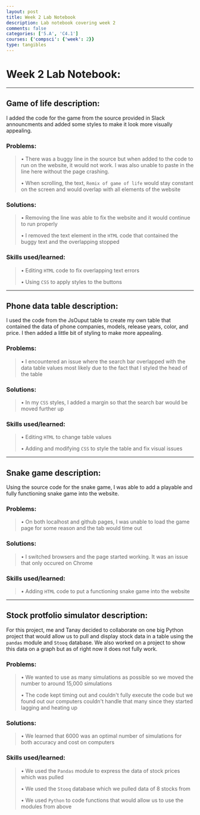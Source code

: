 ```yaml
---
layout: post
title: Week 2 Lab Notebook
description: Lab notebook covering week 2
comments: false
categories: ['5.A', 'C4.1']
courses: {'compsci': {'week': 2}}
type: tangibles
---
```


# Week 2 Lab Notebook:

---

## Game of life description:
I added the code for the game from the source provided in Slack announcments and added some styles to make it look more visually appealing.

### Problems:
> • There was a buggy line in the source but when added to the code to run on the website, it would not work. I was also unable to paste in the line here without the page crashing.
>
> • When scrolling, the text, `Remix of game of life` would stay constant on the screen and would overlap with all elements of the website

### Solutions:
> • Removing the line was able to fix the website and it would continue to run properly
>
> • I removed the text element in the `HTML` code that contained the buggy text and the overlapping stopped

### Skills used/learned:
> • Editing `HTML` code to fix overlapping text errors
>
> • Using `CSS` to apply styles to the buttons

---

## Phone data table description:
I used the code from the JsOuput table to create my own table that contained the data of phone companies, models, release years, color, and price. I then added a little bit of styling to make more appealing.

### Problems:
> • I encountered an issue where the search bar overlapped with the data table values most likely due to the fact that I styled the head of the table

### Solutions:
> • In my `CSS` styles, I added a margin so that the search bar would be moved further up

### Skills used/learned:
> • Editing `HTML` to change table values
>
> • Adding and modifying `CSS` to style the table and fix visual issues

---

## Snake game description:
Using the source code for the snake game, I was able to add a playable and fully functioning snake game into the website.

### Problems:
> • On both localhost and github pages, I was unable to load the game page for some reason and the tab would time out

### Solutions:
> • I switched browsers and the page started working. It was an issue that only occured on Chrome

### Skills used/learned:
> • Adding `HTML` code to put a functioning snake game into the website

---

## Stock protfolio simulator description:
For this project, me and Tanay decided to collaborate on one big Python project that would allow us to pull and display stock data in a table using the `pandas` module and `Stooq` database. We also worked on a project to show this data on a graph but as of right now it does not fully work.

### Problems:
> • We wanted to use as many simulations as possible so we moved the number to around 15,000 simulations
>
> • The code kept timing out and couldn't fully execute the code but we found out our computers couldn't handle that many since they started lagging and heating up

### Solutions:
> • We learned that 6000 was an optimal number of simulations for both accuracy and cost on computers

### Skills used/learned:
> • We used the `Pandas` module to express the data of stock prices which was pulled
>
> • We used the `Stooq` database which we pulled data of 8 stocks from
>
> • We used `Python` to code functions that would allow us to use the modules from above
